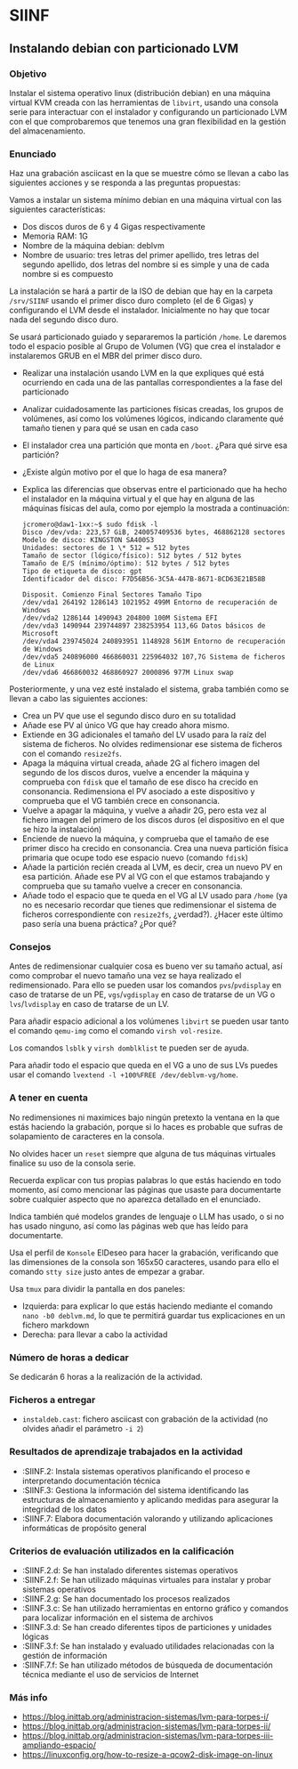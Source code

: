 # SIINF

## Instalando debian con particionado LVM

### Objetivo

Instalar el sistema operativo linux (distribución debian) en una máquina
virtual KVM creada con las herramientas de `libvirt`, usando una consola
serie para interactuar con el instalador y configurando un particionado
LVM con el que comprobaremos que tenemos una gran flexibilidad en la
gestión del almacenamiento.

### Enunciado

Haz una grabación asciicast en la que se muestre cómo se llevan a cabo
las siguientes acciones y se responda a las preguntas propuestas:

Vamos a instalar un sistema mínimo debian en una máquina virtual con las
siguientes características:

- Dos discos duros de 6 y 4 Gigas respectivamente
- Memoria RAM: 1G
- Nombre de la máquina debian: deblvm
- Nombre de usuario: tres letras del primer apellido, tres letras del
  segundo apellido, dos letras del nombre si es simple y una de cada
  nombre si es compuesto

La instalación se hará a partir de la ISO de debian que hay en la
carpeta `/srv/SIINF` usando el primer disco duro completo (el de 6
Gigas) y configurando el LVM desde el instalador. Inicialmente no hay
que tocar nada del segundo disco duro.

Se usará particionado guiado y separaremos la partición `/home`. Le
daremos todo el espacio posible al Grupo de Volumen (VG) que crea el
instalador e instalaremos GRUB en el MBR del primer disco duro.

- Realizar una instalación usando LVM en la que expliques qué está
  ocurriendo en cada una de las pantallas correspondientes a la fase del
  particionado
- Analizar cuidadosamente las particiones físicas creadas, los grupos de
  volúmenes, así como los volúmenes lógicos, indicando claramente qué
  tamaño tienen y para qué se usan en cada caso
- El instalador crea una partición que monta en `/boot`. ¿Para qué sirve
  esa partición?
- ¿Existe algún motivo por el que lo haga de esa manera?
- Explica las diferencias que observas entre el particionado que ha
  hecho el instalador en la máquina virtual y el que hay en alguna de las
  máquinas físicas del aula, como por ejemplo la mostrada a continuación:

      jcromero@daw1-1xx:~$ sudo fdisk -l
      Disco /dev/vda: 223,57 GiB, 240057409536 bytes, 468862128 sectores
      Modelo de disco: KINGSTON SA400S3
      Unidades: sectores de 1 \* 512 = 512 bytes
      Tamaño de sector (lógico/físico): 512 bytes / 512 bytes
      Tamaño de E/S (mínimo/óptimo): 512 bytes / 512 bytes
      Tipo de etiqueta de disco: gpt
      Identificador del disco: F7D56B56-3C5A-447B-8671-8CD63E21B58B

      Disposit. Comienzo Final Sectores Tamaño Tipo
      /dev/vda1 264192 1286143 1021952 499M Entorno de recuperación de Windows
      /dev/vda2 1286144 1490943 204800 100M Sistema EFI
      /dev/vda3 1490944 239744897 238253954 113,6G Datos básicos de Microsoft
      /dev/vda4 239745024 240893951 1148928 561M Entorno de recuperación de Windows
      /dev/vda5 240896000 466860031 225964032 107,7G Sistema de ficheros de Linux
      /dev/vda6 466860032 468860927 2000896 977M Linux swap

Posteriormente, y una vez esté instalado el sistema, graba también como
se llevan a cabo las siguientes acciones:

- Crea un PV que use el segundo disco duro en su totalidad
- Añade ese PV al único VG que hay creado ahora mismo.
- Extiende en 3G adicionales el tamaño del LV usado para la raíz del
  sistema de ficheros. No olvides redimensionar ese sistema de ficheros
  con el comando `resize2fs`.
- Apaga la máquina virtual creada, añade 2G al fichero imagen del
  segundo de los discos duros, vuelve a encender la máquina y comprueba
  con `fdisk` que el tamaño de ese disco ha crecido en consonancia.
  Redimensiona el PV asociado a este dispositivo y comprueba que el VG
  también crece en consonancia.
- Vuelve a apagar la máquina, y vuelve a añadir 2G, pero esta vez al
  fichero imagen del primero de los discos duros (el dispositivo en el
  que se hizo la instalación)
- Enciende de nuevo la máquina, y comprueba que el tamaño de ese primer
  disco ha crecido en consonancia. Crea una nueva partición física
  primaria que ocupe todo ese espacio nuevo (comando `fdisk`)
- Añade la partición recién creada al LVM, es decir, crea un nuevo PV en
  esa partición. Añade ese PV al VG con el que estamos trabajando y
  comprueba que su tamaño vuelve a crecer en consonancia.
- Añade todo el espacio que te queda en el VG al LV usado para `/home`
  (ya no es necesario recordar que tienes que redimensionar el sistema
  de ficheros correspondiente con `resize2fs`, ¿verdad?). ¿Hacer este
  último paso sería una buena práctica? ¿Por qué?

### Consejos

Antes de redimensionar cualquier cosa es bueno ver su tamaño actual, así
como comprobar el nuevo tamaño una vez se haya realizado el
redimensionado. Para ello se pueden usar los comandos `pvs`/`pvdisplay`
en caso de tratarse de un PE, `vgs`/`vgdisplay` en caso de tratarse de
un VG o `lvs`/`lvdisplay` en caso de tratarse de un LV.

Para añadir espacio adicional a los volúmenes `libvirt` se pueden usar
tanto el comando `qemu-img` como el comando `virsh vol-resize`.

Los comandos `lsblk` y `virsh domblklist` te pueden ser de ayuda.

Para añadir todo el espacio que queda en el VG a uno de sus LVs puedes
usar el comando `lvextend -l +100%FREE /dev/deblvm-vg/home`.

### A tener en cuenta



No redimensiones ni maximices bajo ningún pretexto la ventana en la que
estás haciendo la grabación, porque si lo haces es probable que sufras
de solapamiento de caracteres en la consola.

No olvides hacer un `reset` siempre que alguna de tus máquinas virtuales
finalice su uso de la consola serie.

Recuerda explicar con tus propias palabras lo que estás haciendo en todo
momento, así como mencionar las páginas que usaste para documentarte
sobre cualquier aspecto que no aparezca detallado en el enunciado.

Indica también qué modelos grandes de lenguaje o LLM has usado, o si no
has usado ninguno, así como las páginas web que has leído para
documentarte.

Usa el perfil de `Konsole` ElDeseo para hacer la grabación, verificando
que las dimensiones de la consola son 165x50 caracteres, usando para
ello el comando `stty size` justo antes de empezar a grabar.



Usa `tmux` para dividir la pantalla en dos paneles:

- Izquierda: para explicar lo que estás haciendo mediante el comando
  `nano -b0 deblvm.md`, lo que te permitirá guardar tus explicaciones en
  un fichero markdown
- Derecha: para llevar a cabo la actividad

### Número de horas a dedicar



Se dedicarán 6 horas a la realización de la actividad.



### Ficheros a entregar



- `instaldeb.cast`: fichero asciicast con grabación de la actividad (no
  olvides añadir el parámetro `-i 2`)



### Resultados de aprendizaje trabajados en la actividad

- :SIINF.2: Instala sistemas operativos planificando el proceso e
  interpretando documentación técnica
- :SIINF.3: Gestiona la información del sistema identificando las
  estructuras de almacenamiento y aplicando medidas para asegurar la
  integridad de los datos
- :SIINF.7: Elabora documentación valorando y utilizando aplicaciones
  informáticas de propósito general

### Criterios de evaluación utilizados en la calificación

- :SIINF.2.d: Se han instalado diferentes sistemas operativos
- :SIINF.2.f: Se han utilizado máquinas virtuales para instalar y probar
  sistemas operativos
- :SIINF.2.g: Se han documentado los procesos realizados
- :SIINF.3.c: Se han utilizado herramientas en entorno gráfico y
  comandos para localizar información en el sistema de archivos
- :SIINF.3.d: Se han creado diferentes tipos de particiones y unidades
  lógicas
- :SIINF.3.f: Se han instalado y evaluado utilidades relacionadas con la
  gestión de información
- :SIINF.7.f: Se han utilizado métodos de búsqueda de documentación
  técnica mediante el uso de servicios de Internet

### Más info

- <https://blog.inittab.org/administracion-sistemas/lvm-para-torpes-i/>
- <https://blog.inittab.org/administracion-sistemas/lvm-para-torpes-ii/>
- <https://blog.inittab.org/administracion-sistemas/lvm-para-torpes-iii-ampliando-espacio/>
- <https://linuxconfig.org/how-to-resize-a-qcow2-disk-image-on-linux>
